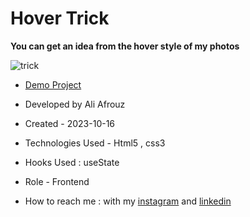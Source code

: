 # Hover Trick 

**You can get an idea from the hover style of my photos**

![trick](https://github.com/alinajafiweb/hoverTrick/assets/147813870/6a98bf0c-d2e9-4244-822f-b2f640b235fc)



- [Demo Project](https://aliafrouz.github.io/hoverTrick/)

- Developed by Ali Afrouz

- Created - 2023-10-16

- Technologies Used - Html5 , css3
- Hooks Used : useState 

- Role - Frontend

- How to reach me : with my [instagram](https://www.instagram.com/aliafrouz_com) and [linkedin](https://www.linkedin.com/in/aliafrouz/)
